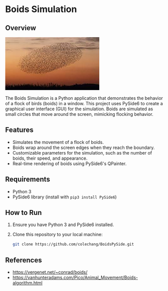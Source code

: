 # Boids Simulation

## Overview

![Representation of Boids in Nature](image.png)

The Boids Simulation is a Python application that demonstrates the behavior of a flock of birds (boids) in a window. This project uses PySide6 to create a graphical user interface (GUI) for the simulation. Boids are simulated as small circles that move around the screen, mimicking flocking behavior.

<!--![Boids Simulation Screenshot](screenshot.png)-->

## Features

- Simulates the movement of a flock of boids.
- Boids wrap around the screen edges when they reach the boundary.
- Customizable parameters for the simulation, such as the number of boids, their speed, and appearance.
- Real-time rendering of boids using PySide6's QPainter.

## Requirements

- Python 3
- PySide6 library (install with `pip3 install PySide6`)

## How to Run

1. Ensure you have Python 3 and PySide6 installed.

2. Clone this repository to your local machine:
   ```bash
   git clone https://github.com/colechang/BoidsPySide.git
   ```

## References

- https://vergenet.net/~conrad/boids/
- https://vanhunteradams.com/Pico/Animal_Movement/Boids-algorithm.html

